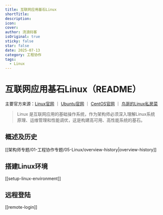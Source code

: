 ```yaml
---
title: 互联网应用基石Linux
shortTitle: 
description: 
icon: 
cover: 
author: 流浪码客
isOriginal: true
sticky: false
star: false
date: 2025-07-13
category: 工程协作
tags:
  - Linux
---
```

# 互联网应用基石Linux（README）
主要官方来源：[Linux官网](https://www.linux.org/) ｜ [Ubuntu官网](https://ubuntu.com/) ｜ [CentOS官网](https://www.centos.org/) ｜ [鸟哥的Linux私房菜](http://linux.vbird.org/)
> Linux 是互联网应用的基础操作系统，作为架构师必须深入理解Linux系统原理、运维管理和性能调优，这是构建高可用、高性能系统的基石。
## 概述及历史
[[架构师专题/01-工程协作专题/05-Linux/overview-history|overview-history]]
## 搭建Linux环境
[[setup-linux-environment]]
## 远程登陆
[[remote-login]]
